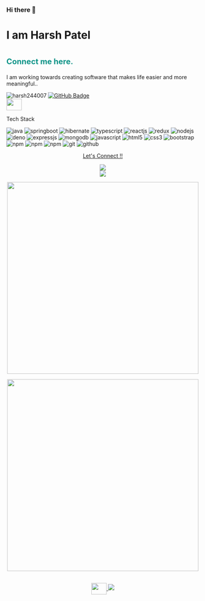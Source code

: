 ### Hi there 👋
<h1>I am Harsh Patel<h1>
    <h3 style="font-size: 1.2em; color: #0d9488;">
<p style="font-size: 1.2em; color: #0d9488;">
  <a href="https://harsh-portfolio-flax.vercel.app/" style="color: #0d9488; text-decoration: none;" target="_blank">
  Connect me here.
  </a>
</p>
</h3>
<p>I am working towards creating software that makes life easier and more meaningful..<p>
  <p align="left"> <img src="https://komarev.com/ghpvc/?username=harsh244007&label=Profile%20views&color=0e75b6&style=flat" alt="harsh244007" />
<a href="https://github.com/harsh244007?tab=followers"><img src="https://img.shields.io/github/followers/harsh244007?label=Followers&style=social" alt="GitHub Badge"></a>
 <br>
<a href="https://www.linkedin.com/in/harsh-patel244/" target="blank">
  <img align="center" src="https://raw.githubusercontent.com/rahuldkjain/github-profile-readme-generator/master/src/images/icons/Social/linked-in-alt.svg"  height="30" width="40" />
  </a>

  
<!--
**Harsh244007/Harsh244007** is a ✨ _special_ ✨ repository because its `README.md` (this file) appears on your GitHub profile.

Here are some ideas to get you started:



- 🔭 I’m currently working on ...
- 🌱 I’m currently learning ...
- 👯 I’m looking to collaborate on ...
- 🤔 I’m looking for help with ...
- 💬 Ask me about ...
- 📫 How to reach me: ...
- 😄 Pronouns: ...
- ⚡ Fun fact: ...
-->
<br>
    <p>Tech Stack</p>
      <img src="https://img.shields.io/badge/java-323330?style=for-the-badge&logo=java&logoColor=F7DF1E" alt="java"/>
    <img src="https://img.shields.io/badge/springboot-323330?style=for-the-badge&logo=spring&logoColor=greeen" alt="springboot"/>
    <img src="https://img.shields.io/badge/hibernate-323330?style=for-the-badge&logo=hibernate&logoColor=red" alt="hibernate"/>
    <img src="https://img.shields.io/badge/Typescript-323330?style=for-the-badge&logo=typescript&logoColor=F7DF1E" alt="typescript"/>
    <img src="https://img.shields.io/badge/React-323330?style=for-the-badge&logo=react&logoColor=61DAFB" alt="reactjs" />
    <img src="https://img.shields.io/badge/Redux-323330?style=for-the-badge&logo=redux&logoColor=white" alt="redux" />
    <img src="https://img.shields.io/badge/Node.js-323330?style=for-the-badge&logo=nodedotjs&logoColor=green" alt="nodejs" />
    <img src="https://img.shields.io/badge/deno-323330?style=for-the-badge&logo=deno&logoColor=orange" alt="deno" />
    <img src="https://img.shields.io/badge/Express.js-323330?style=for-the-badge&logo=express&logoColor=lightgreen" alt="expressjs"/>
    <img src="https://img.shields.io/badge/MongoDB-323330?style=for-the-badge&logo=mongodb&logoColor=green" alt="mongodb"/>
    <img src="https://img.shields.io/badge/JavaScript-323330?style=for-the-badge&logo=javascript&logoColor=F7DF1E" alt="javascript"/>
    <img src="https://img.shields.io/badge/HTML5-323330?style=for-the-badge&logo=html5&logoColor=red" alt="html5"/>
    <img src="https://img.shields.io/badge/CSS3-323330?style=for-the-badge&logo=css3&logoColor=redblue" alt="css3"/>
    <img src="https://img.shields.io/badge/Bootstrap-323330?style=for-the-badge&logo=bootstrap&logoColor=blue" alt="bootstrap"/>
    <img src="https://img.shields.io/badge/npm-323330?style=for-the-badge&logo=npm&logoColor=red" alt="npm"/>
    <img src="https://img.shields.io/badge/yarn-323330?style=for-the-badge&logo=npm&logoColor=blue" alt="npm"/>
    <img src="https://img.shields.io/badge/pnpm-323330?style=for-the-badge&logo=npm&logoColor=orange" alt="npm"/>
      <img src="https://img.shields.io/badge/Git-323330?style=for-the-badge&logo=git&logoColor=red" alt="git"/>
    <img src="https://img.shields.io/badge/GitHub-000000?style=for-the-badge&logo=github&logoColor=white" alt="github"/>

</p>
    <a href="https://www.linkedin.com/in/harsh-patel244/" target="blank">
<div onclick="parent.location='https://www.linkedin.com/in/harsh-patel244/'" align="center"><p>Let's Connect !!</p><img   src="https://raw.githubusercontent.com/ShahriarShafin/ShahriarShafin/main/Assets/handshake.gif"></div>
  </a>

<div align="center">

<img align="center" src="https://github-readme-stats.vercel.app/api?username=harsh244007&show_icons=true&theme=radical">

  
   <div align="center">  
     
   <p align="center">
  <img align="center" src="https://github-readme-stats.vercel.app/api/top-langs?username=Harsh244007&hide=c%23,powershell,Mathematica,Ruby,Objective-C,Objective-C%2b%2b,Cuda&title_color=61dafb&text_color=ffffff&icon_color=61dafb&bg_color=20232a&langs_count=8&layout=compact&show_icons=true&theme=radical&border_color=61dafb&hide_border=true&v=" width=500 /></p>
 
   


<p align="center">
<img align="center" src="https://github-readme-streak-stats.herokuapp.com/?user=harsh244007&show_icons=true&theme=react&border_color=61dafb&hide_border=true" width=500/></p> 

   
   
</p>  
     
     
     
  
  <br>

<a href="https://www.linkedin.com/in/harsh-patel244/" target="blank">
  <img align="center" src="https://raw.githubusercontent.com/rahuldkjain/github-profile-readme-generator/master/src/images/icons/Social/linked-in-alt.svg"  height="30" width="40" />
  </a>

  <img  src="https://raw.githubusercontent.com/Trilokia/Trilokia/379277808c61ef204768a61bbc5d25bc7798ccf1/bottom_header.svg">

  

  

